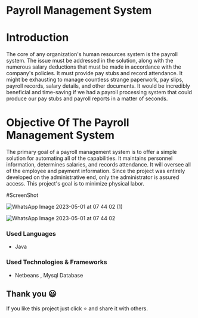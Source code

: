 # Payroll Management System
# Introduction 
The core of any organization's human resources system is the payroll system. The issue must be addressed in the solution, along with the numerous salary deductions that must be made in accordance with the company's policies. It must provide pay stubs and record attendance. It might be exhausting to manage countless strange paperwork, pay slips, payroll records, salary details, and other documents. It would be incredibly beneficial and time-saving if we had a payroll processing system that could produce our pay stubs and payroll reports in a matter of seconds.

# Objective Of The Payroll Management System
The primary goal of a payroll management system is to offer a simple solution for automating all of the capabilities. It maintains personnel information, determines salaries, and records attendance. It will oversee all of the employee and payment information. Since the project was entirely developed on the administrative end, only the administrator is assured access. This project's goal is to minimize physical labor.

#ScreenShot

![WhatsApp Image 2023-05-01 at 07 44 02 (1)](https://user-images.githubusercontent.com/97075043/235391898-6948ad16-d757-4ab5-bf0b-e20d1e984025.jpeg)

![WhatsApp Image 2023-05-01 at 07 44 02](https://user-images.githubusercontent.com/97075043/235391920-1e46c5eb-0ae5-450e-9873-03eb7d25fe74.jpeg)

### Used Languages
* Java

### Used Technologies & Frameworks
* Netbeans , Mysql Database

## Thank you 😃

If you like this project just click ⭐ and share it with others.
